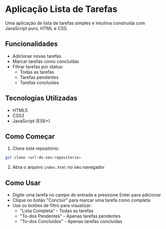 # Aplicação Lista de Tarefas

Uma aplicação de lista de tarefas simples e intuitiva construída com JavaScript puro, HTML e CSS.

## Funcionalidades

- Adicionar novas tarefas
- Marcar tarefas como concluídas
- Filtrar tarefas por status:
  - Todas as tarefas
  - Tarefas pendentes
  - Tarefas concluídas

## Tecnologias Utilizadas

- HTML5
- CSS3
- JavaScript (ES6+)

## Como Começar

1. Clone este repositório:
```bash
git clone <url-do-seu-repositorio>
```

2. Abra o arquivo `index.html` no seu navegador

## Como Usar

- Digite uma tarefa no campo de entrada e pressione Enter para adicionar
- Clique no botão "Concluir" para marcar uma tarefa como completa
- Use os botões de filtro para visualizar:
  - "Lista Completa" - Todas as tarefas
  - "To-dos Pendentes" - Apenas tarefas pendentes
  - "To-dos Concluídos" - Apenas tarefas concluídas